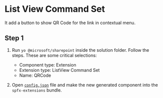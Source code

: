 # List View Command Set

It add a button to show QR Code for the link in contextual menu.

## Step 1

1. Run `yo @microsoft/sharepoint` inside the solution folder. Follow the steps. These are some critical selections:

    - Component type: Extension
    - Extension type: ListView Command Set
    - Name: QRCode

2. Open [`config.json`](../../../config/config.json) file and make the new generated component into the `spfx-extensions` bundle.
